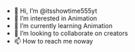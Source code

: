 - 👋 Hi, I’m @itsshowtime555yt 
- 👀 I’m interested in Animation
- 🌱 I’m currently learning Animation
- 💞️ I’m looking to collaborate on creators
- 📫 How to reach me noway

<!---
itsshowtime555yt/itsshowtime555yt is a ✨ special ✨ repository because its `README.md` (this file) appears on your GitHub profile.
You can click the Preview link to take a look at your changes.
--->
